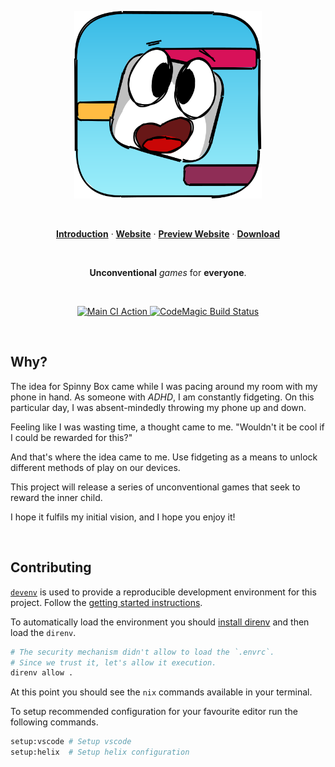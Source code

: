 <p align="center">
  <a href="https://spinnybox.com"><img width="300" height="300" src="games/2d/assets/svg/rounded_logo.svg" alt="Spinny Box Logo" /></a>
</p>

<br />

<p align="center">
  <a href="#introduction"><strong>Introduction</strong></a> ·
  <a href="https://spinnybox.com"><strong>Website</strong></a> ·
  <a href="https://preview.spinnybox.com"><strong>Preview Website</strong></a> ·
  <a href="https://spinnybox.com/download"><strong>Download</strong></a>
</p>

<br />

<p align="center">
  <strong>Unconventional</strong> <em>games</em> for <strong>everyone</strong>.
</p>

<br />

<p align="center">
  <a href="https://github.com/spinnybox/universe/actions?query=workflow:ci">
    <img src="https://github.com/spinnybox/universe/workflows/ci/badge.svg?branch=main" title="Main CI Action" />
  </a>
  <a href="https://github.com/spinnybox/universe/actions?query=workflow:ci">
    <img src="https://api.codemagic.io/apps/63ff0ff9a3a9ec94eed2478d/63ff0ff9a3a9ec94eed2478c/status_badge.svg" title="CodeMagic Build Status" />
  </a>

</p>

<br />

## Why?

The idea for Spinny Box came while I was pacing around my room with my phone in hand. As someone
with _ADHD_, I am constantly fidgeting. On this particular day, I was absent-mindedly throwing my
phone up and down.

Feeling like I was wasting time, a thought came to me. "Wouldn't it be cool if I could be rewarded
for this?"

And that's where the idea came to me. Use fidgeting as a means to unlock different methods of play
on our devices.

This project will release a series of unconventional games that seek to reward the inner child.

I hope it fulfils my initial vision, and I hope you enjoy it!

<br />

## Contributing

[`devenv`](https://devenv.sh/) is used to provide a reproducible development environment for this
project. Follow the [getting started instructions](https://devenv.sh/getting-started/).

To automatically load the environment you should
[install direnv](https://devenv.sh/automatic-shell-activation/) and then load the `direnv`.

```bash
# The security mechanism didn't allow to load the `.envrc`.
# Since we trust it, let's allow it execution.
direnv allow .
```

At this point you should see the `nix` commands available in your terminal.

To setup recommended configuration for your favourite editor run the following commands.

```bash
setup:vscode # Setup vscode
setup:helix  # Setup helix configuration
```
